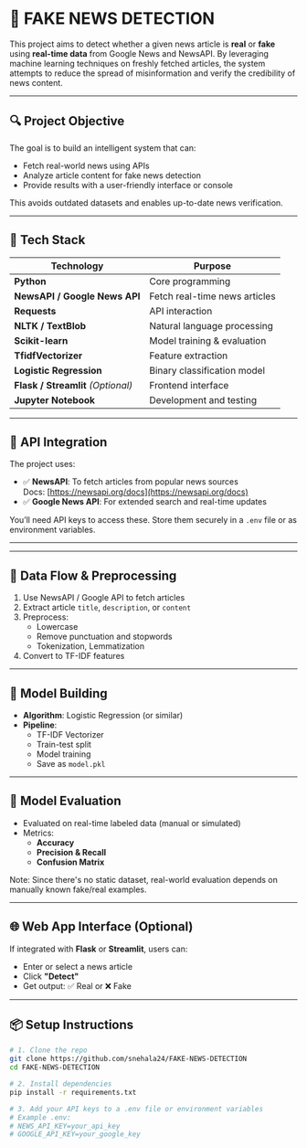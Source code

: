 # 📰 FAKE NEWS DETECTION

This project aims to detect whether a given news article is **real** or **fake** using **real-time data** from Google News and NewsAPI. By leveraging machine learning techniques on freshly fetched articles, the system attempts to reduce the spread of misinformation and verify the credibility of news content.

---

## 🔍 Project Objective

The goal is to build an intelligent system that can:
- Fetch real-world news using APIs
- Analyze article content for fake news detection
- Provide results with a user-friendly interface or console

This avoids outdated datasets and enables up-to-date news verification.

---

## 🧠 Tech Stack

| Technology | Purpose |
|------------|---------|
| **Python** | Core programming |
| **NewsAPI / Google News API** | Fetch real-time news articles |
| **Requests** | API interaction |
| **NLTK / TextBlob** | Natural language processing |
| **Scikit-learn** | Model training & evaluation |
| **TfidfVectorizer** | Feature extraction |
| **Logistic Regression** | Binary classification model |
| **Flask / Streamlit** *(Optional)* | Frontend interface |
| **Jupyter Notebook** | Development and testing |

---

## 🔑 API Integration

The project uses:
- ✅ **NewsAPI**: To fetch articles from popular news sources  
  Docs: [https://newsapi.org/docs](https://newsapi.org/docs)
- ✅ **Google News API**: For extended search and real-time updates

You’ll need API keys to access these. Store them securely in a `.env` file or as environment variables.

---


---

## 🧹 Data Flow & Preprocessing

1. Use NewsAPI / Google API to fetch articles
2. Extract article `title`, `description`, or `content`
3. Preprocess:
   - Lowercase
   - Remove punctuation and stopwords
   - Tokenization, Lemmatization
4. Convert to TF-IDF features

---

## 🤖 Model Building

- **Algorithm**: Logistic Regression (or similar)
- **Pipeline**:
  - TF-IDF Vectorizer
  - Train-test split
  - Model training
  - Save as `model.pkl`

---

## 🧪 Model Evaluation

- Evaluated on real-time labeled data (manual or simulated)
- Metrics:
  - **Accuracy**
  - **Precision & Recall**
  - **Confusion Matrix**

Note: Since there's no static dataset, real-world evaluation depends on manually known fake/real examples.

---

## 🌐 Web App Interface (Optional)

If integrated with **Flask** or **Streamlit**, users can:
- Enter or select a news article
- Click **"Detect"**
- Get output: ✅ Real or ❌ Fake

---

## 📦 Setup Instructions

```bash
# 1. Clone the repo
git clone https://github.com/snehala24/FAKE-NEWS-DETECTION
cd FAKE-NEWS-DETECTION

# 2. Install dependencies
pip install -r requirements.txt

# 3. Add your API keys to a .env file or environment variables
# Example .env:
# NEWS_API_KEY=your_api_key
# GOOGLE_API_KEY=your_google_key

